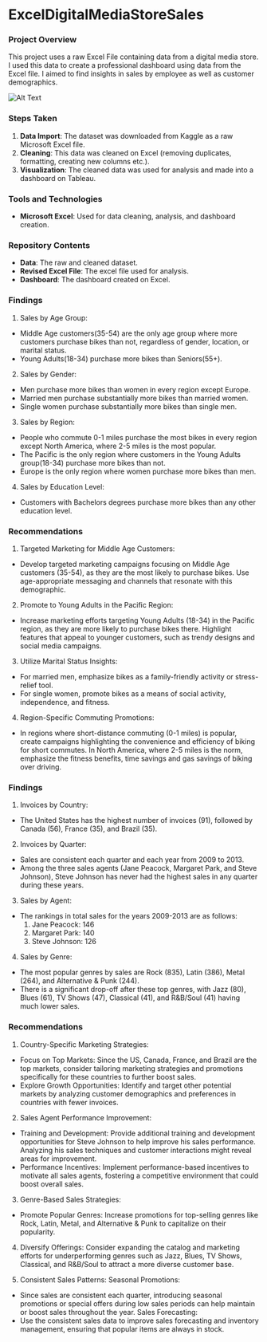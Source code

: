 # ExcelDigitalMediaStoreSales


### Project Overview

This project uses a raw Excel File containing data from a digital media store. I used this data to create a professional dashboard using data from the Excel file. I aimed to find insights in sales by employee as well as customer demographics.

![Alt Text](BikeSalesDashboard_.png)


### Steps Taken

1. **Data Import**: The dataset was downloaded from Kaggle as a raw Microsoft Excel file.
2. **Cleaning**: This data was cleaned on Excel (removing duplicates, formatting, creating new columns etc.).
3. **Visualization**: The cleaned data was used for analysis and made into a dashboard on Tableau.

### Tools and Technologies

- **Microsoft Excel**: Used for data cleaning, analysis, and dashboard creation.

### Repository Contents

- **Data**: The raw and cleaned dataset.
- **Revised Excel File**: The excel file used for analysis.
- **Dashboard**: The dashboard created on Excel.


### Findings

1. Sales by Age Group:

- Middle Age customers(35-54) are the only age group where more customers purchase bikes than not, regardless of gender, location, or marital status.
- Young Adults(18-34) purchase more bikes than Seniors(55+).

2. Sales by Gender:

- Men purchase more bikes than women in every region except Europe.
- Married men purchase substantially more bikes than married women.
- Single women purchase substantially more bikes than single men.
  
3. Sales by Region:

- People who commute 0-1 miles purchase the most bikes in every region except North America, where 2-5 miles is the most popular.
- The Pacific is the only region where customers in the Young Adults group(18-34) purchase more bikes than not.
- Europe is the only region where women purchase more bikes than men.
  
4. Sales by Education Level:
- Customers with Bachelors degrees purchase more bikes than any other education level.

### Recommendations
1. Targeted Marketing for Middle Age Customers:
- Develop targeted marketing campaigns focusing on Middle Age customers (35-54), as they are the most likely to purchase bikes. Use age-appropriate messaging and channels that resonate with this demographic.

2. Promote to Young Adults in the Pacific Region:
- Increase marketing efforts targeting Young Adults (18-34) in the Pacific region, as they are more likely to purchase bikes there. Highlight features that appeal to younger customers, such as trendy designs and social media campaigns.

3. Utilize Marital Status Insights:
- For married men, emphasize bikes as a family-friendly activity or stress-relief tool.
- For single women, promote bikes as a means of social activity, independence, and fitness.

4. Region-Specific Commuting Promotions:
- In regions where short-distance commuting (0-1 miles) is popular, create campaigns highlighting the convenience and efficiency of biking for short commutes. In North America, where 2-5 miles is the norm, emphasize the fitness benefits, time savings and gas savings of biking over driving.


### Findings

1. Invoices by Country:

- The United States has the highest number of invoices (91), followed by Canada (56), France (35), and Brazil (35).

2. Invoices by Quarter:

- Sales are consistent each quarter and each year from 2009 to 2013.
- Among the three sales agents (Jane Peacock, Margaret Park, and Steve Johnson), Steve Johnson has never had the highest sales in any quarter during these years.

3. Sales by Agent:

- The rankings in total sales for the years 2009-2013 are as follows:
  1. Jane Peacock: 146
  2. Margaret Park: 140
  3. Steve Johnson: 126

4. Sales by Genre:

- The most popular genres by sales are Rock (835), Latin (386), Metal (264), and Alternative & Punk (244).
- There is a significant drop-off after these top genres, with Jazz (80), Blues (61), TV Shows (47), Classical (41), and R&B/Soul (41) having much lower sales.

### Recommendations
1. Country-Specific Marketing Strategies:
- Focus on Top Markets: Since the US, Canada, France, and Brazil are the top markets, consider tailoring marketing strategies and promotions specifically for these countries to further boost sales.
- Explore Growth Opportunities: Identify and target other potential markets by analyzing customer demographics and preferences in countries with fewer invoices.

2. Sales Agent Performance Improvement:
- Training and Development: Provide additional training and development opportunities for Steve Johnson to help improve his sales performance. Analyzing his sales techniques and customer interactions might reveal areas for improvement.
- Performance Incentives: Implement performance-based incentives to motivate all sales agents, fostering a competitive environment that could boost overall sales.

3. Genre-Based Sales Strategies:
- Promote Popular Genres: Increase promotions for top-selling genres like Rock, Latin, Metal, and Alternative & Punk to capitalize on their popularity.

4. Diversify Offerings: Consider expanding the catalog and marketing efforts for underperforming genres such as Jazz, Blues, TV Shows, Classical, and R&B/Soul to attract a more diverse customer base.

5. Consistent Sales Patterns:
Seasonal Promotions:
- Since sales are consistent each quarter, introducing seasonal promotions or special offers during low sales periods can help maintain or boost sales throughout the year.
Sales Forecasting:
- Use the consistent sales data to improve sales forecasting and inventory management, ensuring that popular items are always in stock.

